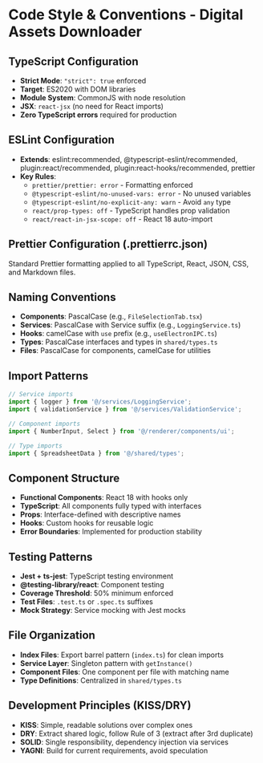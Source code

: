 # Code Style & Conventions - Digital Assets Downloader

## TypeScript Configuration
- **Strict Mode**: `"strict": true` enforced
- **Target**: ES2020 with DOM libraries
- **Module System**: CommonJS with node resolution
- **JSX**: `react-jsx` (no need for React imports)
- **Zero TypeScript errors** required for production

## ESLint Configuration
- **Extends**: eslint:recommended, @typescript-eslint/recommended, plugin:react/recommended, plugin:react-hooks/recommended, prettier
- **Key Rules**:
  - `prettier/prettier: error` - Formatting enforced
  - `@typescript-eslint/no-unused-vars: error` - No unused variables
  - `@typescript-eslint/no-explicit-any: warn` - Avoid `any` type
  - `react/prop-types: off` - TypeScript handles prop validation
  - `react/react-in-jsx-scope: off` - React 18 auto-import

## Prettier Configuration (.prettierrc.json)
Standard Prettier formatting applied to all TypeScript, React, JSON, CSS, and Markdown files.

## Naming Conventions
- **Components**: PascalCase (e.g., `FileSelectionTab.tsx`)
- **Services**: PascalCase with Service suffix (e.g., `LoggingService.ts`)
- **Hooks**: camelCase with `use` prefix (e.g., `useElectronIPC.ts`)
- **Types**: PascalCase interfaces and types in `shared/types.ts`
- **Files**: PascalCase for components, camelCase for utilities

## Import Patterns
```typescript
// Service imports
import { logger } from '@/services/LoggingService';
import { validationService } from '@/services/ValidationService';

// Component imports  
import { NumberInput, Select } from '@/renderer/components/ui';

// Type imports
import { SpreadsheetData } from '@/shared/types';
```

## Component Structure
- **Functional Components**: React 18 with hooks only
- **TypeScript**: All components fully typed with interfaces
- **Props**: Interface-defined with descriptive names
- **Hooks**: Custom hooks for reusable logic
- **Error Boundaries**: Implemented for production stability

## Testing Patterns
- **Jest + ts-jest**: TypeScript testing environment
- **@testing-library/react**: Component testing
- **Coverage Threshold**: 50% minimum enforced
- **Test Files**: `.test.ts` or `.spec.ts` suffixes
- **Mock Strategy**: Service mocking with Jest mocks

## File Organization
- **Index Files**: Export barrel pattern (`index.ts`) for clean imports
- **Service Layer**: Singleton pattern with `getInstance()`  
- **Component Files**: One component per file with matching name
- **Type Definitions**: Centralized in `shared/types.ts`

## Development Principles (KISS/DRY)
- **KISS**: Simple, readable solutions over complex ones
- **DRY**: Extract shared logic, follow Rule of 3 (extract after 3rd duplicate)
- **SOLID**: Single responsibility, dependency injection via services
- **YAGNI**: Build for current requirements, avoid speculation